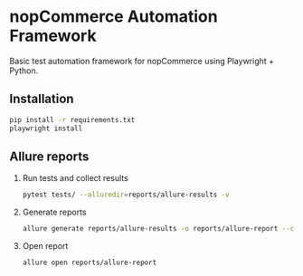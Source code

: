 # nopCommerce Automation Framework

Basic test automation framework for nopCommerce using Playwright + Python.

## Installation

```bash
pip install -r requirements.txt
playwright install
```

## Allure reports

1. Run tests and collect results

    ```bash
    pytest tests/ --alluredir=reports/allure-results -v
    ```

2. Generate reports

    ```bash
    allure generate reports/allure-results -o reports/allure-report --clean
    ```

3. Open report

    ```bash
    allure open reports/allure-report
    ```


